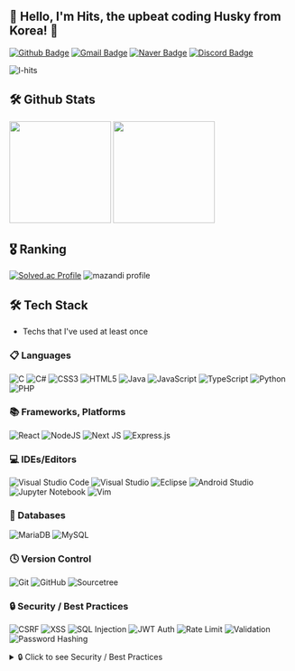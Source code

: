 ## :wolf: Hello, I'm Hits, the upbeat coding Husky from Korea! 👋

[![Github Badge](https://img.shields.io/badge/-L--Hits-grey?style=flat&logo=github&logoColor=white&link=https://github.com/L-Hits/)](https://github.com/L-Hits/) 
[![Gmail Badge](https://img.shields.io/badge/-leechan753@gmail.com-c14438?style=flat&logo=Gmail&logoColor=white&link=mailto:leechan753@gmail.com)](mailto:leechan753@gmail.com)
[![Naver Badge](https://img.shields.io/badge/-dlcks2001@naver.com-03C75A?style=flat&logo=Naver&logoColor=white&link=mailto:dlcks2001@naver.com)](mailto:dlcks2001@naver.com)
[![Discord Badge](https://img.shields.io/badge/Discord-Hits%230328-7289DA?style=flat&logo=discord&logoColor=white)](https://discord.com/)

<p align="left"> <img src="https://komarev.com/ghpvc/?username=l-hits&label=Profile%20views&color=0e75b6&style=flat" alt="l-hits" /> </p>

## 🛠️ Github Stats
<p>
  <img height="180em"
       src="https://github-readme-stats.vercel.app/api?username=L-Hits&show_icons=true&include_all_commits=true&bg_color=30,333b52,4c5568&title_color=fff&text_color=fff">
  <img height="180em"
       src="https://github-readme-stats.vercel.app/api/top-langs/?username=L-Hits&layout=compact&bg_color=30,333b52,4c5568&title_color=fff&text_color=fff">
</p>

## 🎖️ Ranking
[![Solved.ac Profile](http://mazassumnida.wtf/api/generate_badge?boj=i89oi89o)](https://solved.ac/i89oi89o)
![mazandi profile](http://mazandi.herokuapp.com/api?handle=i89oi89o&theme=cold)

<!--
## 💬 About me
- 🌱 I’m 25seoul student
- ❤️ I love to code and read
-->

## 🛠 Tech Stack

- Techs that I've used at least once

### 📋 Languages
![C](https://img.shields.io/badge/c-%2300599C.svg?style=flat&logo=c&logoColor=white)
![C#](https://img.shields.io/badge/c%23-%23239120.svg?style=flat&logo=csharp&logoColor=white)
![CSS3](https://img.shields.io/badge/css3-%231572B6.svg?style=flat&logo=css3&logoColor=white)
![HTML5](https://img.shields.io/badge/html5-%23E34F26.svg?style=flat&logo=html5&logoColor=white)
![Java](https://img.shields.io/badge/java-%23ED8B00.svg?style=flat&logo=openjdk&logoColor=white)
![JavaScript](https://img.shields.io/badge/javascript-%23323330.svg?style=flat&logo=javascript&logoColor=%23F7DF1E)
![TypeScript](https://img.shields.io/badge/typescript-%23007ACC.svg?style=flat&logo=typescript&logoColor=white)
![Python](https://img.shields.io/badge/python-3670A0?style=flat&logo=python&logoColor=ffdd54)
![PHP](https://img.shields.io/badge/php-%23777BB4.svg?style=flat&logo=php&logoColor=white)

### 📚 Frameworks, Platforms
![React](https://img.shields.io/badge/react-%2320232a.svg?style=flat&logo=react&logoColor=%2361DAFB)
![NodeJS](https://img.shields.io/badge/node.js-6DA55F?style=flat&logo=node.js&logoColor=white)
![Next JS](https://img.shields.io/badge/Next-black?style=flat&logo=next.js&logoColor=white)
![Express.js](https://img.shields.io/badge/express.js-%23404d59.svg?style=flat&logo=express&logoColor=%2361DAFB)

### 💻 IDEs/Editors
![Visual Studio Code](https://img.shields.io/badge/Visual%20Studio%20Code-0078d7.svg?style=flat&logo=visual-studio-code&logoColor=white)
![Visual Studio](https://img.shields.io/badge/Visual%20Studio-5C2D91.svg?style=flat&logo=visual-studio&logoColor=white)
![Eclipse](https://img.shields.io/badge/Eclipse-FE7A16.svg?style=flat&logo=Eclipse&logoColor=white)
![Android Studio](https://img.shields.io/badge/android%20studio-346ac1?style=flat&logo=android%20studio&logoColor=white)
![Jupyter Notebook](https://img.shields.io/badge/jupyter-%23FA0F00.svg?style=flat&logo=jupyter&logoColor=white)
![Vim](https://img.shields.io/badge/VIM-%2311AB00.svg?style=flat&logo=vim&logoColor=white)

### 💾 Databases
![MariaDB](https://img.shields.io/badge/MariaDB-003545?style=flat&logo=mariadb&logoColor=white)
![MySQL](https://img.shields.io/badge/mysql-4479A1.svg?style=flat&logo=mysql&logoColor=white)

### 🕓 Version Control
![Git](https://img.shields.io/badge/git-%23F05033.svg?style=flat&logo=git&logoColor=white)
![GitHub](https://img.shields.io/badge/github-%23121011.svg?style=flat&logo=github&logoColor=white)
![Sourcetree](https://img.shields.io/badge/Sourcetree-%230052CC.svg?style=flat&logo=Sourcetree&logoColor=white)

### 🔒 Security / Best Practices

![CSRF](https://img.shields.io/badge/CSRF-Protection-blue?style=flat)
![XSS](https://img.shields.io/badge/XSS-Prevention-yellow?style=flat)
![SQL Injection](https://img.shields.io/badge/SQL_Injection-Prevention-orange?style=flat)
![JWT Auth](https://img.shields.io/badge/JWT-Authentication-4caf50?style=flat)
![Rate Limit](https://img.shields.io/badge/DoS-Mitigation-9c27b0?style=flat)
![Validation](https://img.shields.io/badge/Input-Validation-03a9f4?style=flat)
![Password Hashing](https://img.shields.io/badge/Password-Hashing-cddc39?style=flat)

<details>
<summary>🔒 Click to see Security / Best Practices </summary>
<br>

- **CSRF**  
  Utilizes the `csurf` middleware to generate and verify CSRF tokens, effectively preventing cross-site request forgery attacks.
- **XSS**  
  Implements HTML filtering and special character encoding using libraries like `sanitize-html` and `he` to prevent cross-site scripting attacks.
- **SQL Injection**  
  Employs parameter binding in `MariaDB`/`MySQL` queries and uses the `validator` library for input validation to mitigate SQL injection risks.
- **JWT Auth**  
  Uses `jsonwebtoken` along with the `authenticateToken` function to validate Access Tokens and authenticate users securely.
- **Rate Limiting**  
  Applies `express-rate-limit` to restrict the frequency of incoming requests, protecting against DoS (Denial-of-Service) attacks.
- **Validation**  
  Leverages the `validator` library to ensure proper input validation (e.g., for emails, numbers, strings).
- **Password Hashing**  
  Utilizes `bcrypt` to hash passwords, ensuring they are stored securely.
- **Role-based Access Control**  
  Uses the `authorizeAdmin` middleware to enforce access restrictions based on user roles (e.g., admin or superadmin).
- **Others**  
  Additional measures include configuring CORS with `cors`, safeguarding sensitive information with `dotenv`, and parsing cookies using `cookie-parser`.

<details>
<summary>🔒 한국어 설명 보기</summary>
<br>

- **CSRF**  
  `csurf` 미들웨어를 사용해 CSRF 토큰을 발급하고 검증하며, 요청 위조 공격을 방어합니다.
- **XSS**  
  `sanitize-html`, `he` 등의 라이브러리를 활용해 HTML을 필터링하거나 특수문자를 인코딩해 XSS 공격을 예방합니다.
- **SQL Injection**  
  `MariaDB`/`MySQL` 쿼리에서 파라미터 바인딩을 적용하고, `validator` 라이브러리로 입력값을 검증하여 SQL 인젝션을 방어합니다.
- **JWT Auth**  
  `jsonwebtoken`과 `authenticateToken` 함수를 사용해 Access Token을 검증하고, 사용자 인증을 안전하게 수행합니다.
- **Rate Limiting**  
  `express-rate-limit`을 이용해 요청 횟수를 제한, DoS(서비스 거부) 공격을 방어합니다.
- **Validation**  
  `validator` 라이브러리로 이메일, 숫자, 문자열 등의 입력값 유효성을 검사합니다.
- **Password Hashing**  
  `bcrypt` 라이브러리를 사용해 비밀번호를 해싱하여 안전하게 저장합니다.
- **Role-based Access Control**  
  `authorizeAdmin` 미들웨어를 통해 관리자(또는 슈퍼관리자) 권한을 확인하고 접근을 제한합니다.
- **기타**  
  `cors`로 CORS를 설정하고, `dotenv`로 민감 정보를 보호하며, `cookie-parser`로 쿠키를 파싱하는 등의 추가적인 보안 조치를 취하고 있습니다.

</details>

</details>








<!--
Here are some ideas to get you started:

- 🔭 I’m currently working on ...
- 🌱 I’m currently learning ...
- 👯 I’m looking to collaborate on ...
- 🤔 I’m looking for help with ...
- 💬 Ask me about ...
- 📫 How to reach me: ...
- 😄 Pronouns: ...
- ⚡ Fun fact: ...
-->
